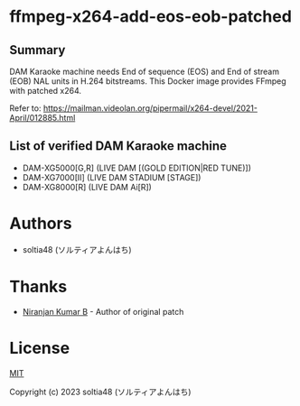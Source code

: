 # ffmpeg-x264-add-eos-eob-patched

## Summary

DAM Karaoke machine needs End of sequence (EOS) and End of stream (EOB) NAL units in H.264 bitstreams. This Docker image provides FFmpeg with patched x264.

Refer to: https://mailman.videolan.org/pipermail/x264-devel/2021-April/012885.html

## List of verified DAM Karaoke machine

- DAM-XG5000[G,R] (LIVE DAM [(GOLD EDITION|RED TUNE)])
- DAM-XG7000[Ⅱ] (LIVE DAM STADIUM [STAGE])
- DAM-XG8000[R] (LIVE DAM Ai[R])

# Authors

- soltia48 (ソルティアよんはち)

# Thanks

- [Niranjan Kumar B](niranjan@multicorewareinc.com) - Author of original patch

# License

[MIT](https://opensource.org/licenses/MIT)

Copyright (c) 2023 soltia48 (ソルティアよんはち)
